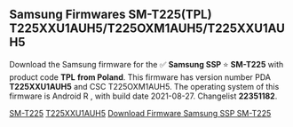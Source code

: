 <h2>Samsung Firmwares SM-T225(TPL) T225XXU1AUH5/T225OXM1AUH5/T225XXU1AUH5</h2>
Download the Samsung firmware for the ✅ <strong>Samsung SSP </strong> ⭐ <strong>SM-T225</strong> with product code <strong>TPL</strong> <strong> from Poland</strong>. This firmware has version number PDA <strong>T225XXU1AUH5</strong> and CSC T225OXM1AUH5. The operating system of this firmware is Android R , with build date 2021-08-27. Changelist <strong>22351182</strong>.


[SM-T225](https://samfirm.shop/samsung/model/SM-T225)
[T225XXU1AUH5](https://samfirm.shop/samsung/pda/T225XXU1AUH5)
[Download Firmware Samsung SSP SM-T225](https://samfirm.shop/samsung/firmware/451779)

